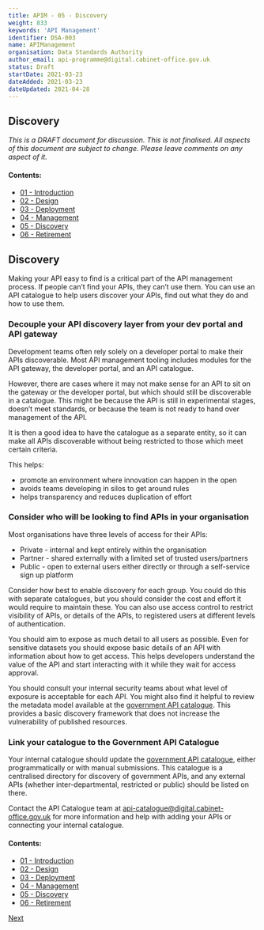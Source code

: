 ```yaml
---
title: APIM - 05 - Discovery
weight: 833
keywords: 'API Management'
identifier: DSA-003
name: APIManagement
organisation: Data Standards Authority
author_email: api-programme@digital.cabinet-office.gov.uk
status: Draft
startDate: 2021-03-23
dateAdded: 2021-03-23
dateUpdated: 2021-04-28
---
```


## Discovery


_This is a DRAFT document for discussion. This is not finalised. All aspects of this document are subject to change. Please leave comments on any aspect of it._

#### Contents:
- [01 - Introduction](APIM-Introduction.html)
- [02 - Design](APIM-Design.html)
- [03 - Deployment](APIM-Deployment.html)
- [04 - Management](APIM-Management.html)
- [05 - Discovery](APIM-Discovery.html)
- [06 - Retirement](APIM-Retirement.html)

## Discovery

Making your API easy to find is a critical part of the API management process. If people can’t find your APIs, they can’t use them. You can use an API catalogue to help users discover your APIs, find out what they do and how to use them.

### Decouple your API discovery layer from your dev portal and API gateway
Development teams often rely solely on a developer portal to make their APIs discoverable. Most API management tooling includes modules for the API gateway, the developer portal, and an API catalogue.

However, there are cases where it may not make sense for an API to sit on the gateway or the developer portal, but which should still be discoverable in a catalogue. This might be because the API is still in experimental stages, doesn’t meet standards, or because the team is not ready to hand over management of the API.

It is then a good idea to have the catalogue as a separate entity, so it can make all APIs discoverable without being restricted to those which meet certain criteria.

This helps:

* promote an environment where innovation can happen in the open
* avoids teams developing in silos to get around rules
* helps transparency and reduces duplication of effort

### Consider who will be looking to find APIs in your organisation
Most organisations have three levels of access for their APIs:

* Private - internal and kept entirely within the organisation
* Partner - shared externally with a limited set of trusted users/partners
* Public - open to external users either directly or through a self-service sign up platform

Consider how best to enable discovery for each group. You could do this with separate catalogues, but you should consider the cost and effort it would require to maintain these. You can also use access control to restrict visibility of APIs, or details of the APIs, to registered users at different levels of authentication.

You should aim to expose as much detail to all users as possible. Even for sensitive datasets you should expose basic details of an API with information about how to get access. This helps developers understand the value of the API and start interacting with it while they wait for access approval.

You should consult your internal security teams about what level of exposure is acceptable for each API. You might also find it helpful to review the metadata model available at the [government API catalogue](https://www.api.gov.uk/). This provides a basic discovery framework that does not increase the vulnerability of published resources.

### Link your catalogue to the Government API Catalogue
Your internal catalogue should update the [government API catalogue](https://www.api.gov.uk/), either programmatically or with manual submissions. This catalogue is a centralised directory for discovery of government APIs, and any external APIs (whether inter-departmental, restricted or public) should be listed on there.

Contact the API Catalogue team at [api-catalogue@digital.cabinet-office.gov.uk](mailto:api-catalogue@digital.cabinet-office.gov.uk) for more information and help with adding your APIs or connecting your internal catalogue.




#### Contents:
- [01 - Introduction](APIM-Introduction.html)
- [02 - Design](APIM-Design.html)
- [03 - Deployment](APIM-Deployment.html)
- [04 - Management](APIM-Management.html)
- [05 - Discovery](APIM-Discovery.html)
- [06 - Retirement](APIM-Retirement.html)


[Next](APIM-Retirement.html)
